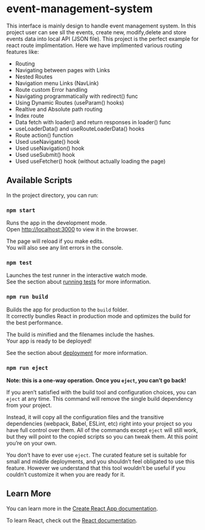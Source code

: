 # event-management-system

This interface is mainly design to handle event management system.
In this project user can see sll the events, create new, modify,delete and store events data into local API (JSON file).
This project is the perfect example for react route implimentation.
Here we have implimented various routing features like:
- Routing
- Navigating between pages with Links 
- Nested Routes
- Navigation menu Links (NavLink)
- Route custom Error handling
- Navigating programmatically with redirect() func
- Using Dynamic Routes (useParam() hooks)
- Realtive and Absolute path routing
- Index route
- Data fetch with loader() and return responses in loader() func
- useLoaderData() and useRouteLoaderData() hooks
- Route action() function
- Used useNavigate() hook
- Used useNavigation() hook
- Used useSubmit() hook
- Used useFetcher() hook (without actually loading the page)

## Available Scripts

In the project directory, you can run:

### `npm start`

Runs the app in the development mode.\
Open [http://localhost:3000](http://localhost:3000) to view it in the browser.

The page will reload if you make edits.\
You will also see any lint errors in the console.

### `npm test`

Launches the test runner in the interactive watch mode.\
See the section about [running tests](https://facebook.github.io/create-react-app/docs/running-tests) for more information.

### `npm run build`

Builds the app for production to the `build` folder.\
It correctly bundles React in production mode and optimizes the build for the best performance.

The build is minified and the filenames include the hashes.\
Your app is ready to be deployed!

See the section about [deployment](https://facebook.github.io/create-react-app/docs/deployment) for more information.

### `npm run eject`

**Note: this is a one-way operation. Once you `eject`, you can’t go back!**

If you aren’t satisfied with the build tool and configuration choices, you can `eject` at any time. This command will remove the single build dependency from your project.

Instead, it will copy all the configuration files and the transitive dependencies (webpack, Babel, ESLint, etc) right into your project so you have full control over them. All of the commands except `eject` will still work, but they will point to the copied scripts so you can tweak them. At this point you’re on your own.

You don’t have to ever use `eject`. The curated feature set is suitable for small and middle deployments, and you shouldn’t feel obligated to use this feature. However we understand that this tool wouldn’t be useful if you couldn’t customize it when you are ready for it.

## Learn More

You can learn more in the [Create React App documentation](https://facebook.github.io/create-react-app/docs/getting-started).

To learn React, check out the [React documentation](https://reactjs.org/).